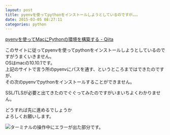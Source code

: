 ```yaml
---
layout: post
title: pyenvを使ってpythonをインストールしようとしているのですが。。。
date: 2015-03-05 08:27:11
categories: python
---
```

<p><a href="http://qiita.com/1000ch/items/93841f76ea52551b6a97" rel="nofollow noreferrer">pyenvを使ってMacにPythonの環境を構築する - Qiita</a></p>

<p>このサイトに従ってpyenvを使ってpythonをインストールしようとしているのですがうまくいきません。<br>
OSはmacの10.10.1です。<br>
上記のサイトで言う所のpyenvにパスを通す、というところまではできたのですが、<br>
その次のpyenvでpythonをインストールすることができません。</p>

<p>SSL/TLSが必要と出てきたのでぐぐってみたのですがいまいちよくわかりません。</p>

<p>どうすれば先に進めるでしょうか<br>
よろしくお願いします。</p>

<p><img src="https://i.stack.imgur.com/2OIDc.png" alt="ターミナルの操作中にエラーが出た部分です。"></p>
